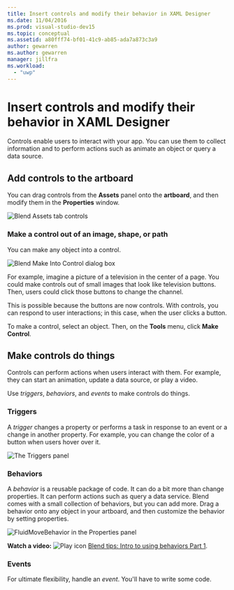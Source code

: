 ```yaml
---
title: Insert controls and modify their behavior in XAML Designer
ms.date: 11/04/2016
ms.prod: visual-studio-dev15
ms.topic: conceptual
ms.assetid: a80fff74-bf01-41c9-ab85-ada7a873c3a9
author: gewarren
ms.author: gewarren
manager: jillfra
ms.workload:
  - "uwp"
---
```

# Insert controls and modify their behavior in XAML Designer

Controls enable users to interact with your app. You can use them to collect information and to perform actions such as animate an object or query a data source.

## Add controls to the artboard

You can drag controls from the **Assets** panel onto the **artboard**, and then modify them in the **Properties** window.

![Blend Assets tab controls](../designers/media/blend_assetsflipview_xaml.png)

### Make a control out of an image, shape, or path

You can make any object into a control.

![Blend Make Into Control dialog box](../designers/media/blend_makeintocontrol_xaml.png)

For example, imagine a picture of a television in the center of a page. You could make controls out of small images that look like television buttons. Then, users could click those buttons to change the channel.

This is possible because the buttons are now controls. With controls, you can respond to user interactions; in this case, when the user clicks a button.

To make a control, select an object. Then, on the **Tools** menu, click **Make Control**.

## Make controls do things

Controls can perform actions when users interact with them. For example, they can start an animation, update a data source, or play a video.

Use *triggers*, *behaviors*, and *events* to make controls do things.

### Triggers

A *trigger* changes a property or performs a task in response to an event or a change in another property. For example, you can change the color of a button when users hover over it.

![The Triggers panel](../designers/media/custom_button_blend_propertytriggerinfo.png)

### Behaviors

A *behavior* is a reusable package of code. It can do a bit more than change properties. It can perform actions such as query a data service. Blend comes with a small collection of behaviors, but you can add more. Drag a behavior onto any object in your artboard, and then customize the behavior by setting properties.

![FluidMoveBehavior in the Properties panel](../designers/media/b4_fluidmovebehaviorproperties_sample.png)

**Watch a video:** ![Play icon](../designers/media/bldadminconsoleinitialconfigicon.PNG) [Blend tips: Intro to using behaviors Part 1](http://www.bing.com/videos/search?q=Expression%20blend%20behaviors&qs=n&form=QBVR&pq=expression%20blend%20behavior&sc=4-25&sp=-1&sk=#view=detail&mid=CF0DD797ED84DE740904CF0DD797ED84DE740904).

### Events

For ultimate flexibility, handle an *event*. You'll have to write some code.